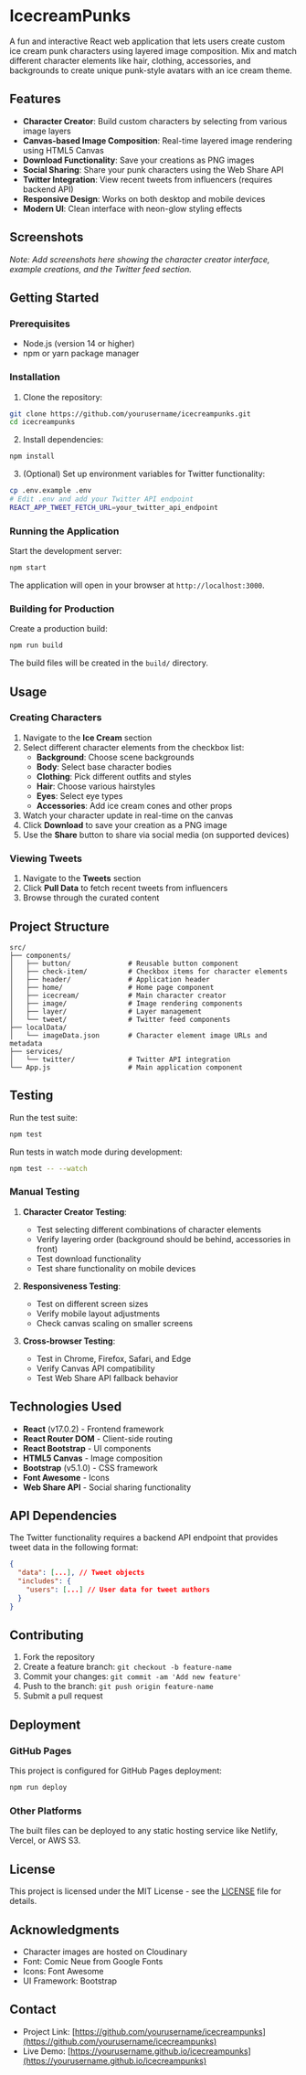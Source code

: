# IcecreamPunks

A fun and interactive React web application that lets users create custom ice cream punk characters using layered image composition. Mix and match different character elements like hair, clothing, accessories, and backgrounds to create unique punk-style avatars with an ice cream theme.

## Features

- **Character Creator**: Build custom characters by selecting from various image layers
- **Canvas-based Image Composition**: Real-time layered image rendering using HTML5 Canvas
- **Download Functionality**: Save your creations as PNG images
- **Social Sharing**: Share your punk characters using the Web Share API
- **Twitter Integration**: View recent tweets from influencers (requires backend API)
- **Responsive Design**: Works on both desktop and mobile devices
- **Modern UI**: Clean interface with neon-glow styling effects

## Screenshots

*Note: Add screenshots here showing the character creator interface, example creations, and the Twitter feed section.*

## Getting Started

### Prerequisites

- Node.js (version 14 or higher)
- npm or yarn package manager

### Installation

1. Clone the repository:
```bash
git clone https://github.com/yourusername/icecreampunks.git
cd icecreampunks
```

2. Install dependencies:
```bash
npm install
```

3. (Optional) Set up environment variables for Twitter functionality:
```bash
cp .env.example .env
# Edit .env and add your Twitter API endpoint
REACT_APP_TWEET_FETCH_URL=your_twitter_api_endpoint
```

### Running the Application

Start the development server:
```bash
npm start
```

The application will open in your browser at `http://localhost:3000`.

### Building for Production

Create a production build:
```bash
npm run build
```

The build files will be created in the `build/` directory.

## Usage

### Creating Characters

1. Navigate to the **Ice Cream** section
2. Select different character elements from the checkbox list:
   - **Background**: Choose scene backgrounds
   - **Body**: Select base character bodies
   - **Clothing**: Pick different outfits and styles
   - **Hair**: Choose various hairstyles
   - **Eyes**: Select eye types
   - **Accessories**: Add ice cream cones and other props
3. Watch your character update in real-time on the canvas
4. Click **Download** to save your creation as a PNG image
5. Use the **Share** button to share via social media (on supported devices)

### Viewing Tweets

1. Navigate to the **Tweets** section
2. Click **Pull Data** to fetch recent tweets from influencers
3. Browse through the curated content

## Project Structure

```
src/
├── components/
│   ├── button/              # Reusable button component
│   ├── check-item/          # Checkbox items for character elements
│   ├── header/              # Application header
│   ├── home/                # Home page component
│   ├── icecream/            # Main character creator
│   ├── image/               # Image rendering components
│   ├── layer/               # Layer management
│   └── tweet/               # Twitter feed components
├── localData/
│   └── imageData.json       # Character element image URLs and metadata
├── services/
│   └── twitter/             # Twitter API integration
└── App.js                   # Main application component
```

## Testing

Run the test suite:
```bash
npm test
```

Run tests in watch mode during development:
```bash
npm test -- --watch
```

### Manual Testing

1. **Character Creator Testing**:
   - Test selecting different combinations of character elements
   - Verify layering order (background should be behind, accessories in front)
   - Test download functionality
   - Test share functionality on mobile devices

2. **Responsiveness Testing**:
   - Test on different screen sizes
   - Verify mobile layout adjustments
   - Check canvas scaling on smaller screens

3. **Cross-browser Testing**:
   - Test in Chrome, Firefox, Safari, and Edge
   - Verify Canvas API compatibility
   - Test Web Share API fallback behavior

## Technologies Used

- **React** (v17.0.2) - Frontend framework
- **React Router DOM** - Client-side routing
- **React Bootstrap** - UI components
- **HTML5 Canvas** - Image composition
- **Bootstrap** (v5.1.0) - CSS framework
- **Font Awesome** - Icons
- **Web Share API** - Social sharing functionality

## API Dependencies

The Twitter functionality requires a backend API endpoint that provides tweet data in the following format:
```json
{
  "data": [...], // Tweet objects
  "includes": {
    "users": [...] // User data for tweet authors
  }
}
```

## Contributing

1. Fork the repository
2. Create a feature branch: `git checkout -b feature-name`
3. Commit your changes: `git commit -am 'Add new feature'`
4. Push to the branch: `git push origin feature-name`
5. Submit a pull request

## Deployment

### GitHub Pages

This project is configured for GitHub Pages deployment:
```bash
npm run deploy
```

### Other Platforms

The built files can be deployed to any static hosting service like Netlify, Vercel, or AWS S3.

## License

This project is licensed under the MIT License - see the [LICENSE](LICENSE) file for details.

## Acknowledgments

- Character images are hosted on Cloudinary
- Font: Comic Neue from Google Fonts
- Icons: Font Awesome
- UI Framework: Bootstrap

## Contact

- Project Link: [https://github.com/yourusername/icecreampunks](https://github.com/yourusername/icecreampunks)
- Live Demo: [https://yourusername.github.io/icecreampunks](https://yourusername.github.io/icecreampunks)

